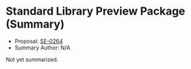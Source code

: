 # Standard Library Preview Package (Summary)

* Proposal: [SE-0264](https://github.com/apple/swift-evolution/blob/main/proposals/0264-stdlib-preview-package.md)
* Summary Author: N/A

Not yet summarized.
